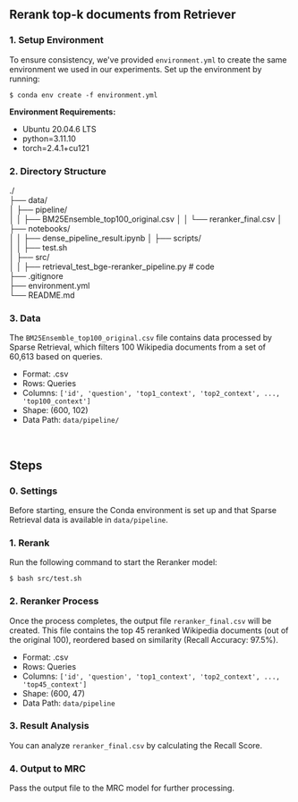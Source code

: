 ## Rerank top-k documents from Retriever

### 1. Setup Environment
To ensure consistency, we've provided `environment.yml` to create the same environment we used in our experiments. Set up the environment by running:
```console
$ conda env create -f environment.yml
```

**Environment Requirements:**    
- Ubuntu 20.04.6 LTS    
- python=3.11.10    
- torch=2.4.1+cu121    


### 2. Directory Structure
./  
├── data/  
│   ├── pipeline/  
│   │   ├── BM25Ensemble_top100_original.csv
│   │   └── reranker_final.csv
│   ├── notebooks/  
│   │   ├── dense_pipeline_result.ipynb
│   ├── scripts/  
│   │   ├── test.sh  
│   ├── src/  
│   │   ├── retrieval_test_bge-reranker_pipeline.py # code  
├── .gitignore  
├── environment.yml  
└── README.md  


### 3. Data
The `BM25Ensemble_top100_original.csv` file contains data processed by Sparse Retrieval, which filters 100 Wikipedia documents from a set of 60,613 based on queries.  

- Format: .csv
- Rows: Queries
- Columns: `['id', 'question', 'top1_context', 'top2_context', ..., 'top100_context']`
- Shape: (600, 102)  
- Data Path: `data/pipeline/`

<br>

## Steps

### 0. Settings
Before starting, ensure the Conda environment is set up and that Sparse Retrieval data is available in `data/pipeline`.

### 1. Rerank
Run the following command to start the Reranker model:

```console
$ bash src/test.sh
```


### 2. Reranker Process
Once the process completes, the output file `reranker_final.csv` will be created. This file contains the top 45 reranked Wikipedia documents (out of the original 100), reordered based on similarity (Recall Accuracy: 97.5%).

- Format: .csv
- Rows: Queries
- Columns: `['id', 'question', 'top1_context', 'top2_context', ..., 'top45_context']`
- Shape: (600, 47)
- Data Path: `data/pipeline`


### 3. Result Analysis
You can analyze `reranker_final.csv` by calculating the Recall Score.



### 4. Output to MRC
Pass the output file to the MRC model for further processing.



